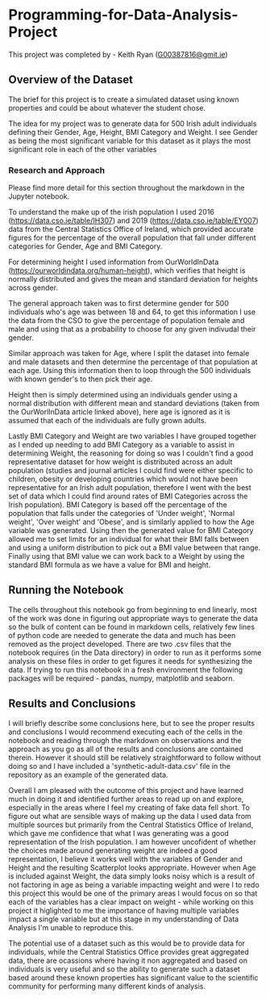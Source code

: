 # Programming-for-Data-Analysis-Project

This project was completed by - Keith Ryan (G00387816@gmit.ie)

## Overview of the Dataset
The brief for this project is to create a simulated dataset using known properties and could be about whatever the student chose.

The idea for my project was to generate data for 500 Irish adult individuals defining their Gender, Age, Height, BMI Category and Weight.
I see Gender as being the most significant variable for this dataset as it plays the most significant role in each of the other variables

### Research and Approach
Please find more detail for this section throughout the markdown in the Jupyter notebook.

To understand the make up of the irish population I used 2016 (https://data.cso.ie/table/IH307) and 2019 (https://data.cso.ie/table/EY007) data from the Central Statistics Office of Ireland, which provided accurate figures for the percentage of the overall population that fall under different categories for Gender, Age and BMI Category.

For determining height I used information from OurWorldInData (https://ourworldindata.org/human-height), which verifies that height is normally distributed and gives the mean and standard deviation for heights across gender.

The general approach taken was to first determine gender for 500 individuals who's age was between 18 and 64, to get this information I use the data from the CSO to give the percentage of population female and male and using that as a probability to choose for any given indivudal their gender.

Similar approach was taken for Age, where I split the dataset into female and male datasets and then determine the percentage of that population at each age. Using this information then to loop through the 500 individuals with known gender's to then pick their age.

Height then is simply determined using an individuals gender using a normal distribution with different mean and standard deviations (taken from the OurWorlInData article linked above), here age is ignored as it is assumed that each of the individuals are fully grown adults.

Lastly BMI Category and Weight are two variables I have grouped together as I ended up needing to add BMI Category as a variable to assist in determining Weight, the reasoning for doing so was I couldn't find a good representative dataset for how weight is distributed across an adult population (studies and journal articles I could find were either specific to children, obesity or developing countries which would not have been representative for an Irish adult population, therefore I went with the best set of data which I could find around rates of BMI Categories across the Irish population).
BMI Category is based off the percentage of the population that falls under the categories of 'Under weight', 'Normal weight', 'Over weight' and 'Obese', and is similarly applied to how the Age variable was generated. Using then the generated value for BMI Category allowed me to set limits for an individual for what their BMI falls between and using a uniform distribution to pick out a BMI value between that range. Finally using that BMI value we can work back to a Weight by using the standard BMI formula as we have a value for BMI and height.


## Running the Notebook
The cells throughout this notebook go from beginning to end linearly, most of the work was done in figuring out appropriate ways to generate the data so the bulk of content can be found in markdown cells, relatively few lines of python code are needed to generate the data and much has been removed as the project developed.
There are two .csv files that the notebook requires (in the Data directory) in order to run as it performs some analysis on these files in order to get figures it needs for synthesizing the data.
If trying to run this notebook in a fresh environment the following packages will be required - pandas, numpy, matplotlib and seaborn.

## Results and Conclusions
I will briefly describe some conclusions here, but to see the proper results and conclusions I would recommend executing each of the cells in the notebook and reading through the markdown on observations and the approach as you go as all of the results and conclusions are contained therein. However it should still be relatively straightforward to follow without doing so and I have included a 'synthetic-adult-data.csv' file in the repository as an example of the generated data.

Overall I am pleased with the outcome of this project and have learned much in doing it and identified further areas to read up on and explore, especially in the areas where I feel my creating of fake data fell short.
To figure out what are sensible ways of making up the data I used data from multiple sources but primarily from the Central Statistics Office of Ireland, which gave me confidence that what I was generating was a good representation of the Irish population.
I am however uncofident of whether the choices made around generating weight are indeed a good representation, I believe it works well with the variables of Gender and Height and the resulting Scatterplot looks appropriate. However when Age is included against Weight, the data simply looks noisy which is a result of not factoring in age as being a variable impacting weight and were I to redo this project this would be one of the primary areas I would focus on so that each of the variables has a clear impact on weight - while working on this project it higlighted to me the importance of having multiple variables impact a single variable but at this stage in my understanding of Data Analysis I'm unable to reproduce this.

The potential use of a dataset such as this would be to provide data for individuals, while the Central Statistics Office provides great aggregated data, there are ocassions where having it non aggregated and based on individuals is very useful and so the ability to generate such a dataset based around these known properties has significant value to the scientific community for performing many different kinds of analysis.

